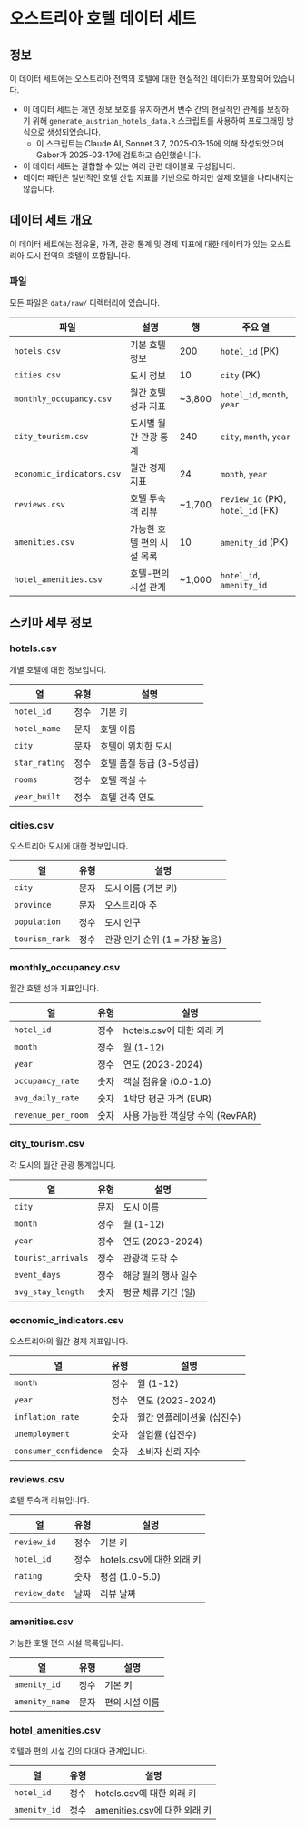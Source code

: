 # 오스트리아 호텔 데이터 세트

## 정보
이 데이터 세트에는 오스트리아 전역의 호텔에 대한 현실적인 데이터가 포함되어 있습니다.

* 이 데이터 세트는 개인 정보 보호를 유지하면서 변수 간의 현실적인 관계를 보장하기 위해 `generate_austrian_hotels_data.R` 스크립트를 사용하여 프로그래밍 방식으로 생성되었습니다.
  * 이 스크립트는 Claude AI, Sonnet 3.7, 2025-03-15에 의해 작성되었으며 Gabor가 2025-03-17에 검토하고 승인했습니다.
* 이 데이터 세트는 결합할 수 있는 여러 관련 테이블로 구성됩니다.
* 데이터 패턴은 일반적인 호텔 산업 지표를 기반으로 하지만 실제 호텔을 나타내지는 않습니다.

## 데이터 세트 개요

이 데이터 세트에는 점유율, 가격, 관광 통계 및 경제 지표에 대한 데이터가 있는 오스트리아 도시 전역의 호텔이 포함됩니다.

### 파일

모든 파일은 `data/raw/` 디렉터리에 있습니다.

  | 파일 | 설명 | 행 | 주요 열 |
  |------|-------------|------|------------|
  | `hotels.csv` | 기본 호텔 정보 | 200 | `hotel_id` (PK) |
  | `cities.csv` | 도시 정보 | 10 | `city` (PK) |
  | `monthly_occupancy.csv` | 월간 호텔 성과 지표 | ~3,800 | `hotel_id`, `month`, `year` |
  | `city_tourism.csv` | 도시별 월간 관광 통계 | 240 | `city`, `month`, `year` |
  | `economic_indicators.csv` | 월간 경제 지표 | 24 | `month`, `year` |
  | `reviews.csv` | 호텔 투숙객 리뷰 | ~1,700 | `review_id` (PK), `hotel_id` (FK) |
  | `amenities.csv` | 가능한 호텔 편의 시설 목록 | 10 | `amenity_id` (PK) |
  | `hotel_amenities.csv` | 호텔-편의 시설 관계 | ~1,000 | `hotel_id`, `amenity_id` |

  ## 스키마 세부 정보

  ### hotels.csv
  개별 호텔에 대한 정보입니다.

| 열 | 유형 | 설명 |
  |--------|------|-------------|
  | `hotel_id` | 정수 | 기본 키 |
  | `hotel_name` | 문자 | 호텔 이름 |
  | `city` | 문자 | 호텔이 위치한 도시 |
  | `star_rating` | 정수 | 호텔 품질 등급 (3-5성급) |
  | `rooms` | 정수 | 호텔 객실 수 |
  | `year_built` | 정수 | 호텔 건축 연도 |

  ### cities.csv
  오스트리아 도시에 대한 정보입니다.

| 열 | 유형 | 설명 |
  |--------|------|-------------|
  | `city` | 문자 | 도시 이름 (기본 키) |
  | `province` | 문자 | 오스트리아 주 |
  | `population` | 정수 | 도시 인구 |
  | `tourism_rank` | 정수 | 관광 인기 순위 (1 = 가장 높음) |

  ### monthly_occupancy.csv
  월간 호텔 성과 지표입니다.

| 열 | 유형 | 설명 |
  |--------|------|-------------|
  | `hotel_id` | 정수 | hotels.csv에 대한 외래 키 |
  | `month` | 정수 | 월 (1-12) |
  | `year` | 정수 | 연도 (2023-2024) |
  | `occupancy_rate` | 숫자 | 객실 점유율 (0.0-1.0) |
  | `avg_daily_rate` | 숫자 | 1박당 평균 가격 (EUR) |
  | `revenue_per_room` | 숫자 | 사용 가능한 객실당 수익 (RevPAR) |

  ### city_tourism.csv
  각 도시의 월간 관광 통계입니다.

| 열 | 유형 | 설명 |
  |--------|------|-------------|
  | `city` | 문자 | 도시 이름 |
  | `month` | 정수 | 월 (1-12) |
  | `year` | 정수 | 연도 (2023-2024) |
  | `tourist_arrivals` | 정수 | 관광객 도착 수 |
  | `event_days` | 정수 | 해당 월의 행사 일수 |
  | `avg_stay_length` | 숫자 | 평균 체류 기간 (일) |

  ### economic_indicators.csv
  오스트리아의 월간 경제 지표입니다.

| 열 | 유형 | 설명 |
  |--------|------|-------------|
  | `month` | 정수 | 월 (1-12) |
  | `year` | 정수 | 연도 (2023-2024) |
  | `inflation_rate` | 숫자 | 월간 인플레이션율 (십진수) |
  | `unemployment` | 숫자 | 실업률 (십진수) |
  | `consumer_confidence` | 숫자 | 소비자 신뢰 지수 |

  ### reviews.csv
  호텔 투숙객 리뷰입니다.

| 열 | 유형 | 설명 |
  |--------|------|-------------|
  | `review_id` | 정수 | 기본 키 |
  | `hotel_id` | 정수 | hotels.csv에 대한 외래 키 |
  | `rating` | 숫자 | 평점 (1.0-5.0) |
  | `review_date` | 날짜 | 리뷰 날짜 |

  ### amenities.csv
  가능한 호텔 편의 시설 목록입니다.

| 열 | 유형 | 설명 |
  |--------|------|-------------|
  | `amenity_id` | 정수 | 기본 키 |
  | `amenity_name` | 문자 | 편의 시설 이름 |

  ### hotel_amenities.csv
  호텔과 편의 시설 간의 다대다 관계입니다.

| 열 | 유형 | 설명 |
  |--------|------|-------------|
  | `hotel_id` | 정수 | hotels.csv에 대한 외래 키 |
  | `amenity_id` | 정수 | amenities.csv에 대한 외래 키 |
